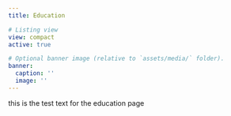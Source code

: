```yaml
---
title: Education

# Listing view
view: compact
active: true

# Optional banner image (relative to `assets/media/` folder).
banner:
  caption: ''
  image: ''
---
```

this is the test text for the education page